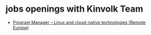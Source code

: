 # jobs openings with Kinvolk Team

* [Program Manager – Linux and cloud-native technologies (Remote Europe)](https://careers.microsoft.com/us/en/job/1307565/Program-Manager-Linux-and-cloud-native-technologies)
